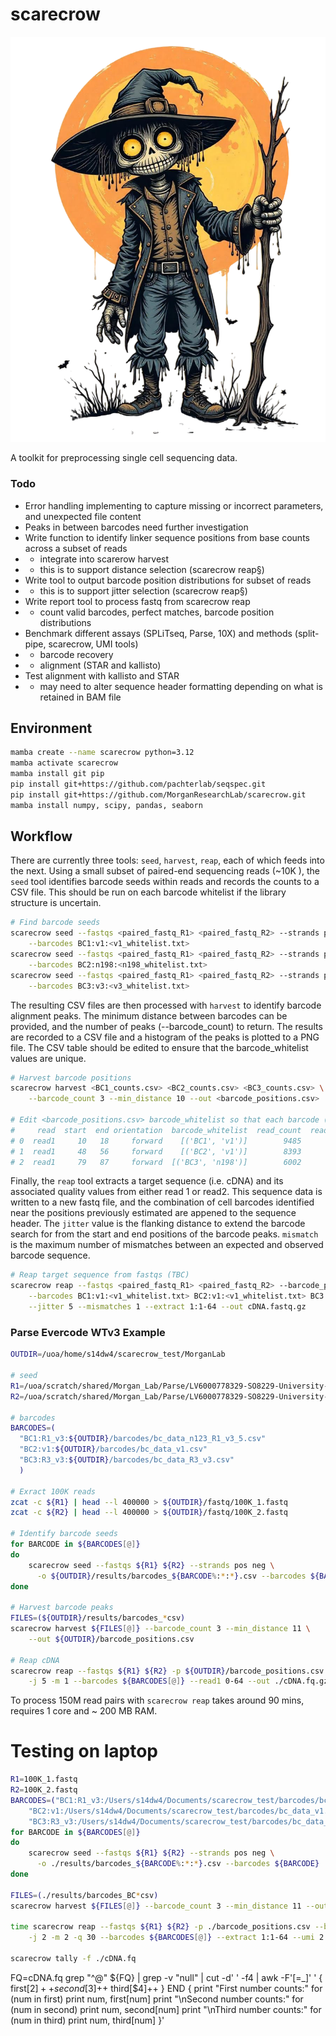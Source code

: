 # scarecrow

![scarecrow](img/scarecrow.png)

A toolkit for preprocessing single cell sequencing data.

### Todo

* Error handling implementing to capture missing or incorrect parameters, and unexpected file content
* Peaks in between barcodes need further investigation
* Write function to identify linker sequence positions from base counts across a subset of reads
*   - integrate into scarerow harvest
*   - this is to support distance selection (scarecrow reap§)
* Write tool to output barcode position distributions for subset of reads
*   - this is to support jitter selection (scarecrow reap§)
* Write report tool to process fastq from scarecrow reap
*   - count valid barcodes, perfect matches, barcode position distributions
* Benchmark different assays (SPLiTseq, Parse, 10X) and methods (split-pipe, scarecrow, UMI tools)
*   - barcode recovery
*   - alignment (STAR and kallisto)
* Test alignment with kallisto and STAR
*    - may need to alter sequence header formatting depending on what is retained in BAM file


## Environment
```bash
mamba create --name scarecrow python=3.12
mamba activate scarecrow
mamba install git pip
pip install git+https://github.com/pachterlab/seqspec.git
pip install git+https://github.com/MorganResearchLab/scarecrow.git
mamba install numpy, scipy, pandas, seaborn
```

## Workflow
There are currently three tools: `seed`, `harvest`, `reap`, each of which feeds into the next. Using a small subset of paired-end sequencing reads (~10K ), the `seed` tool identifies barcode seeds within reads and records the counts to a CSV file. This should be run on each barcode whitelist if the library structure is uncertain.

```bash
# Find barcode seeds
scarecrow seed --fastqs <paired_fastq_R1> <paired_fastq_R2> --strands pos neg --out <BC1_counts.csv> \
    --barcodes BC1:v1:<v1_whitelist.txt> 
scarecrow seed --fastqs <paired_fastq_R1> <paired_fastq_R2> --strands pos neg --out <BC2_counts.csv> \
    --barcodes BC2:n198:<n198_whitelist.txt>
scarecrow seed --fastqs <paired_fastq_R1> <paired_fastq_R2> --strands pos neg --out <BC3_counts.csv> \
    --barcodes BC3:v3:<v3_whitelist.txt>
```

The resulting CSV files are then processed with `harvest` to identify barcode alignment peaks. The minimum distance between barcodes can be provided, and the number of peaks (--barcode_count) to return. The results are recorded to a CSV file and a histogram of the peaks is plotted to a PNG file. The CSV table should be edited to ensure that the barcode_whitelist values are unique.

```bash
# Harvest barcode positions 
scarecrow harvest <BC1_counts.csv> <BC2_counts.csv> <BC3_counts.csv> \
    --barcode_count 3 --min_distance 10 --out <barcode_positions.csv>

# Edit <barcode_positions.csv> barcode_whitelist so that each barcode (BC) has a unique name, e.g.:
#     read  start  end orientation  barcode_whitelist  read_count  read_fraction
# 0  read1     10   18     forward    [('BC1', 'v1')]        9485           0.95
# 1  read1     48   56     forward    [('BC2', 'v1')]        8393           0.84
# 2  read1     79   87     forward  [('BC3', 'n198')]        6002           0.60
```

Finally, the `reap` tool extracts a target sequence (i.e. cDNA) and its associated quality values from either read 1 or read2. This sequence data is written to a new fastq file, and the combination of cell barcodes identified near the positions previously estimated are appened to the sequence header. The `jitter` value is the flanking distance to extend the barcode search for from the start and end positions of the barcode peaks. `mismatch` is the maximum number of mismatches between an expected and observed barcode sequence.

```bash
# Reap target sequence from fastqs (TBC)
scarecrow reap --fastqs <paired_fastq_R1> <paired_fastq_R2> --barcode_positions <barcode_positions.csv> \
    --barcodes BC1:v1:<v1_whitelist.txt> BC2:v1:<v1_whitelist.txt> BC3:n198:<n198_whitelist.txt> \
    --jitter 5 --mismatches 1 --extract 1:1-64 --out cDNA.fastq.gz
```

### Parse Evercode WTv3 Example
```bash
OUTDIR=/uoa/home/s14dw4/scarecrow_test/MorganLab

# seed
R1=/uoa/scratch/shared/Morgan_Lab/Parse/LV6000778329-SO8229-University-of-Aberdeen-Morgan-Lab-Lib1-2024-12-10_S1_L001_R1_001.fastq.gz
R2=/uoa/scratch/shared/Morgan_Lab/Parse/LV6000778329-SO8229-University-of-Aberdeen-Morgan-Lab-Lib1-2024-12-10_S1_L001_R2_001.fastq.gz

# barcodes
BARCODES=(
  "BC1:R1_v3:${OUTDIR}/barcodes/bc_data_n123_R1_v3_5.csv"
  "BC2:v1:${OUTDIR}/barcodes/bc_data_v1.csv"
  "BC3:R3_v3:${OUTDIR}/barcodes/bc_data_R3_v3.csv"
  )

# Exract 100K reads
zcat -c ${R1} | head --l 400000 > ${OUTDIR}/fastq/100K_1.fastq 
zcat -c ${R2} | head --l 400000 > ${OUTDIR}/fastq/100K_2.fastq 

# Identify barcode seeds
for BARCODE in ${BARCODES[@]}
do
    scarecrow seed --fastqs ${R1} ${R2} --strands pos neg \
      -o ${OUTDIR}/results/barcodes_${BARCODE%:*:*}.csv --barcodes ${BARCODE}
done    

# Harvest barcode peaks
FILES=(${OUTDIR}/results/barcodes_*csv)
scarecrow harvest ${FILES[@]} --barcode_count 3 --min_distance 11 \
    --out ${OUTDIR}/barcode_positions.csv

# Reap cDNA
scarecrow reap --fastqs ${R1} ${R2} -p ${OUTDIR}/barcode_positions.csv \
    -j 5 -m 1 --barcodes ${BARCODES[@]} --read1 0-64 --out ./cDNA.fq.gz  
```

To process 150M read pairs with `scarecrow reap` takes around 90 mins, requires 1 core and ~ 200 MB RAM.



# Testing on laptop
```bash
R1=100K_1.fastq
R2=100K_2.fastq
BARCODES=("BC1:R1_v3:/Users/s14dw4/Documents/scarecrow_test/barcodes/bc_data_n123_R1_v3_5.barcodes"
    "BC2:v1:/Users/s14dw4/Documents/scarecrow_test/barcodes/bc_data_v1.barcodes"
    "BC3:R3_v3:/Users/s14dw4/Documents/scarecrow_test/barcodes/bc_data_R3_v3.barcodes")
for BARCODE in ${BARCODES[@]}
do
    scarecrow seed --fastqs ${R1} ${R2} --strands pos neg \
      -o ./results/barcodes_${BARCODE%:*:*}.csv --barcodes ${BARCODE}
done

FILES=(./results/barcodes_BC*csv)
scarecrow harvest ${FILES[@]} --barcode_count 3 --min_distance 11 --out barcode_positions.csv

time scarecrow reap --fastqs ${R1} ${R2} -p ./barcode_positions.csv --barcode_reverse_order \
    -j 2 -m 2 -q 30 --barcodes ${BARCODES[@]} --extract 1:1-64 --umi 2:1-10 --out ./cDNA.fq --threads 4

scarecrow tally -f ./cDNA.fq

```

FQ=cDNA.fq
grep "^@" ${FQ} | grep -v "null" | cut -d' ' -f4 |
    awk -F'[=_]' '
        {
            first[$2]++
            second[$3]++
            third[$4]++
        }
        END {
            print "First number counts:"
            for (num in first) print num, first[num]
            print "\nSecond number counts:"
            for (num in second) print num, second[num]
            print "\nThird number counts:"
            for (num in third) print num, third[num]
        }' 


